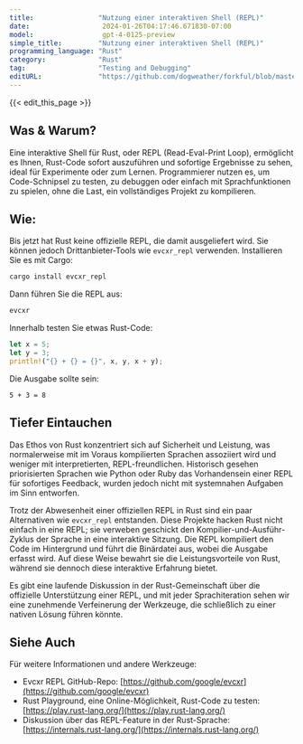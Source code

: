 ```yaml
---
title:                "Nutzung einer interaktiven Shell (REPL)"
date:                  2024-01-26T04:17:46.671830-07:00
model:                 gpt-4-0125-preview
simple_title:         "Nutzung einer interaktiven Shell (REPL)"
programming_language: "Rust"
category:             "Rust"
tag:                  "Testing and Debugging"
editURL:              "https://github.com/dogweather/forkful/blob/master/content/de/rust/using-an-interactive-shell-repl.md"
---
```


{{< edit_this_page >}}

## Was & Warum?
Eine interaktive Shell für Rust, oder REPL (Read-Eval-Print Loop), ermöglicht es Ihnen, Rust-Code sofort auszuführen und sofortige Ergebnisse zu sehen, ideal für Experimente oder zum Lernen. Programmierer nutzen es, um Code-Schnipsel zu testen, zu debuggen oder einfach mit Sprachfunktionen zu spielen, ohne die Last, ein vollständiges Projekt zu kompilieren.

## Wie:
Bis jetzt hat Rust keine offizielle REPL, die damit ausgeliefert wird. Sie können jedoch Drittanbieter-Tools wie `evcxr_repl` verwenden. Installieren Sie es mit Cargo:

```sh
cargo install evcxr_repl
```

Dann führen Sie die REPL aus:

```sh
evcxr
```

Innerhalb testen Sie etwas Rust-Code:

```rust
let x = 5;
let y = 3;
println!("{} + {} = {}", x, y, x + y);
```

Die Ausgabe sollte sein:

```
5 + 3 = 8
```

## Tiefer Eintauchen
Das Ethos von Rust konzentriert sich auf Sicherheit und Leistung, was normalerweise mit im Voraus kompilierten Sprachen assoziiert wird und weniger mit interpretierten, REPL-freundlichen. Historisch gesehen priorisierten Sprachen wie Python oder Ruby das Vorhandensein einer REPL für sofortiges Feedback, wurden jedoch nicht mit systemnahen Aufgaben im Sinn entworfen.

Trotz der Abwesenheit einer offiziellen REPL in Rust sind ein paar Alternativen wie `evcxr_repl` entstanden. Diese Projekte hacken Rust nicht einfach in eine REPL; sie verweben geschickt den Kompilier-und-Ausführ-Zyklus der Sprache in eine interaktive Sitzung. Die REPL kompiliert den Code im Hintergrund und führt die Binärdatei aus, wobei die Ausgabe erfasst wird. Auf diese Weise bewahrt sie die Leistungsvorteile von Rust, während sie dennoch diese interaktive Erfahrung bietet.

Es gibt eine laufende Diskussion in der Rust-Gemeinschaft über die offizielle Unterstützung einer REPL, und mit jeder Sprachiteration sehen wir eine zunehmende Verfeinerung der Werkzeuge, die schließlich zu einer nativen Lösung führen könnte.

## Siehe Auch
Für weitere Informationen und andere Werkzeuge:
- Evcxr REPL GitHub-Repo: [https://github.com/google/evcxr](https://github.com/google/evcxr)
- Rust Playground, eine Online-Möglichkeit, Rust-Code zu testen: [https://play.rust-lang.org/](https://play.rust-lang.org/)
- Diskussion über das REPL-Feature in der Rust-Sprache: [https://internals.rust-lang.org/](https://internals.rust-lang.org/)
